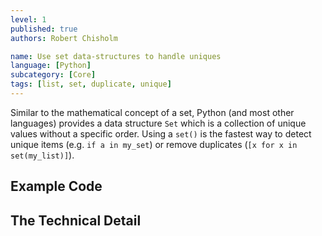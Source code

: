 ```yaml
---
level: 1
published: true
authors: Robert Chisholm

name: Use set data-structures to handle uniques
language: [Python]
subcategory: [Core]
tags: [list, set, duplicate, unique]
---
```


Similar to the mathematical concept of a set, Python (and most other languages) provides a data structure `Set` which is a collection of unique values without a specific order. Using a `set()` is the fastest way to detect unique items (e.g. `if a in my_set`) or remove duplicates (`[x for x in set(my_list)]`).

<!--more-->

## Example Code

## The Technical Detail
